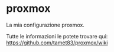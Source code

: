 # proxmox
La mia configurazione proxmox.

Tutte le informazioni le potete trovare qui: https://github.com/tamet83/proxmox/wiki
